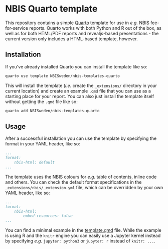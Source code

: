 # NBIS Quarto template

This repository contains a simple [Quarto](https://quarto.org/) template for use
in _e.g._ NBIS fee-for-service reports. Quarto works with both Python and R out
of the box, as well as for both HTML/PDF reports and revealjs-based
presentations - the current version only includes a HTML-based template,
however.

## Installation

If you've already installed Quarto you can install the template like so:

```bash
quarto use template NBISweden/nbis-templates-quarto
```

This will install the template (_i.e._ create the `_extensions/` directory in
your current location) and create an example `.qmd` file that you can use as a
starting place for your report. You can also just install the template itself
without getting the `.qmd` file like so:

```bash
quarto add NBISweden/nbis-templates-quarto
```

## Usage

After a successful installation you can use the template by specifying the
format in your YAML header, like so:

```yaml
...
format:
    nbis-html: default
...
```

The template uses the NBIS colours for _e.g._ table of contents, inline code and
others. You can check the default format specifications in the
`_extensions/nbis/_extension.yml` file, which can be overridden by your own YAML
header, like so:

```yaml
...
format:
    nbis-html:
        embed-resources: false
...
```

You can find a minimal example in the [template.qmd](_extensions/nbis/template.qmd)
file. While the example is using R and the `knitr` engine you can easily use a
Jupyter kernel instead by specifying _e.g._ `jupyter: python3` or `jupyter: r`
instead of `knitr: ...`.
